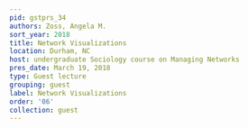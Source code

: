 ```yaml
---
pid: gstprs_34
authors: Zoss, Angela M.
sort_year: 2018
title: Network Visualizations
location: Durham, NC
host: undergraduate Sociology course on Managing Networks
pres_date: March 19, 2018
type: Guest lecture
grouping: guest
label: Network Visualizations
order: '06'
collection: guest
---
```

